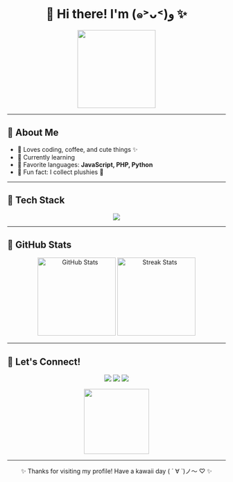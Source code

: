 <h1 align="center">🌸 Hi there! I'm <Your Name> (๑˃ᴗ˂)ﻭ ✨</h1>

<p align="center">
  <img src="https://media.tenor.com/IwLHt3J9I5AAAAAi/sanrio-cinnamoroll.gif" width="180" />
</p>

---

## 🍓 About Me
- 💖 Loves coding, coffee, and cute things ✨  
- 🐾 Currently learning **<your current focus here>**  
- 🎀 Favorite languages: **JavaScript, PHP, Python**  
- 🌸 Fun fact: I collect plushies 🧸  

---

## 🌷 Tech Stack
<p align="center">
  <img src="https://skillicons.dev/icons?i=html,css,js,php,python,react,mysql,git,github,vscode&perline=6" />
</p>

---

## 🐰 GitHub Stats
<p align="center">
  <img src="https://github-readme-stats.vercel.app/api?username=Serrius&show_icons=true&theme=tokyonight&hide_border=true&bg_color=00000000" alt="GitHub Stats" height="180"/>
  <img src="https://github-readme-streak-stats.herokuapp.com/?user=Serrius&theme=tokyonight&hide_border=true&background=00000000" alt="Streak Stats" height="180"/>
</p>

---

## 🍬 Let's Connect!
<p align="center">
  <a href="https://twitter.com/"><img src="https://img.shields.io/badge/Twitter-ffb6c1?style=for-the-badge&logo=twitter&logoColor=white"/></a>
  <a href="https://instagram.com/"><img src="https://img.shields.io/badge/Instagram-ffc0cb?style=for-the-badge&logo=instagram&logoColor=white"/></a>
  <a href="https://www.linkedin.com/in/"><img src="https://img.shields.io/badge/LinkedIn-ff69b4?style=for-the-badge&logo=linkedin&logoColor=white"/></a>
</p>

<p align="center">
  <img src="https://media.tenor.com/XnUJ9tSkF14AAAAi/hello-kitty-sanrio.gif" width="150"/>
</p>

---

<p align="center">✨ Thanks for visiting my profile! Have a kawaii day ( ´ ∀ `)ノ～ ♡ ✨</p>
